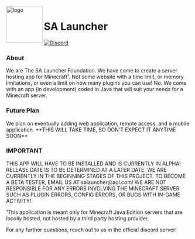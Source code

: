 <img src="https://i.imgur.com/AWDUFcP.png" alt="logo" width="100px" align="left">

<h1>SA Launcher</h1><a href="https://discord.gg/UeDSVKw"><img src=https://i.imgur.com/hydq8VI.png" alt="Discord"></a><br>

<h3>About</h3>
We are The SA Launcher Foundation. We have come to create a server hosting app for Minecraft¹. Not some website with a time limit, or memory limitations, or even a limit on how many plugins you can use! No. We come with an app (in development) coded in Java that will suit your needs for a Minecraft server.


<h3>Future Plan</h3>
We plan on eventually adding web application, remote access, and a mobile application. **THIS WILL TAKE TIME, SO DON'T EXPECT IT ANYTIME SOON**


<h3>IMPORTANT</h3>
THIS APP WILL HAVE TO BE INSTALLED AND IS CURRENTLY IN ALPHA! RELEASE DATE IS TO BE DETERMINED AT A LATER DATE. WE ARE CURRENTLY IN THE BEGINNING STAGES OF THIS PROJECT. TO BECOME A BETA TESTER, EMAIL US AT salauncher@aol.com! WE ARE NOT RESPONSIBLE FOR ANY ERRORS INVOLVING THE MINECRAFT SERVER SUCH AS PLUGIN ERRORS, CONFIG ERRORS, OR BUGS WITH IN-GAME ACTIVITY!


¹This application is meant only for Minecraft Java Edition servers that are *locally* hosted, not hosted by a third party hosting provider.

For any further questions, reach out to us in the official discord server!
